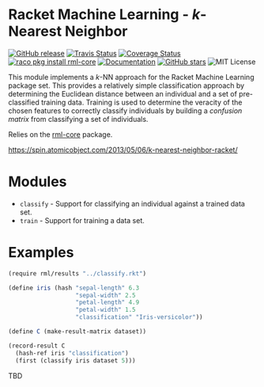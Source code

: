 # Racket Machine Learning - *k*-Nearest Neighbor

[![GitHub release](https://img.shields.io/github/release/johnstonskj/rml-knn.svg?style=flat-square)](https://github.com/johnstonskj/rml-knn/releases)
[![Travis Status](https://travis-ci.org/johnstonskj/rml-knn.svg)](https://www.travis-ci.org/johnstonskj/rml-knn)
[![Coverage Status](https://coveralls.io/repos/github/johnstonskj/rml-knn/badge.svg?branch=master)](https://coveralls.io/github/johnstonskj/rml-knn?branch=master)
[![raco pkg install rml-core](https://img.shields.io/badge/raco%20pkg%20install-rml--knn-blue.svg)](http://pkgs.racket-lang.org/package/rml-knn)
[![Documentation](https://img.shields.io/badge/raco%20docs-rml--knn-blue.svg)](http://docs.racket-lang.org/rml-knn/index.html)
[![GitHub stars](https://img.shields.io/github/stars/johnstonskj/rml-core.svg)](https://github.com/johnstonskj/rml-core/stargazers)
![MIT License](https://img.shields.io/badge/license-MIT-118811.svg)

This module implements a *k*-NN approach for the Racket Machine Learning
package set. This provides a relatively simple classification approach by
determining the Euclidean distance between an individual and a set of pre-
classified training data. Training is used to determine the veracity of the
chosen features to correctly classify individuals by building a *confusion
matrix* from classifying a set of individuals.

Relies on the [rml-core](https://github.com/johnstonskj/rml-core) package.

https://spin.atomicobject.com/2013/05/06/k-nearest-neighbor-racket/

# Modules

* `classify` - Support for classifying an individual against a trained data set.
* `train` - Support for training a data set.

# Examples

```scheme
(require rml/results "../classify.rkt")

(define iris (hash "sepal-length" 6.3
                   "sepal-width" 2.5
                   "petal-length" 4.9
                   "petal-width" 1.5
                   "classification" "Iris-versicolor"))

(define C (make-result-matrix dataset))

(record-result C
  (hash-ref iris "classification")
  (first (classify iris dataset 5)))
```

TBD
